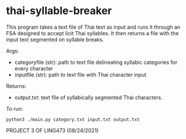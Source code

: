 # thai-syllable-breaker
This program takes a text file of Thai text as input and runs it through an FSA designed to accept licit Thai syllables.
It then returns a file with the input text segmented on syllable breaks.

Args:
* categoryfile (str): path to text file delineating syllabic categories for every character
* inputfile (str):  path to text file with Thai character input

Returns:
* output.txt: text file of syllabically segmented Thai characters.

To run: 
```
python3 ./main.py category.txt input.txt output.txt
```

PROJECT 3 OF LING473 (08/24/2021)
